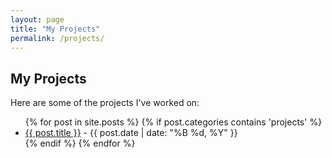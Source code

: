 ```yaml
---
layout: page
title: "My Projects"
permalink: /projects/
---
```


## My Projects

Here are some of the projects I've worked on:

<ul>
  {% for post in site.posts %}
    {% if post.categories contains 'projects' %}
      <li><a href="{{ post.url | relative_url }}">{{ post.title }}</a> - {{ post.date | date: "%B %d, %Y" }}</li>
    {% endif %}
  {% endfor %}
</ul>
